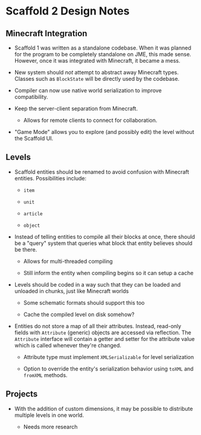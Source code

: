 # Scaffold 2 Design Notes

## Minecraft Integration

- Scaffold 1 was written as a standalone codebase. When it was planned for the program to be completely standalone on JME, this made sense. However, once it was integrated with Minecraft, it became a mess.
  
- New system should *not* attempt to abstract away Minecraft types. Classes such as `BlockState` will be directly used by the codebase.
  
- Compiler can now use native world serialization to improve compatibility.
  
- Keep the server-client separation from Minecraft.
  
  - Allows for remote clients to connect for collaboration.
    
- "Game Mode" allows you to explore (and possibly edit) the level without the Scaffold UI.
  

## Levels

- Scaffold entities should be renamed to avoid confusion with Minecraft entities. Possibilities include:
  
  - `item`
    
  - `unit`
    
  - `article`
    
  - `object`
    
- Instead of telling entities to compile all their blocks at once, there should be a "query" system that queries what block that entity believes should be there.
  
  - Allows for multi-threaded compiling
    
  - Still inform the entity when compiling begins so it can setup a cache
    
- Levels should be coded in a way such that they can be loaded and unloaded in chunks, just like Minecraft worlds
  
  - Some schematic formats should support this too
    
  - Cache the compiled level on disk somehow?
    
- Entities do not store a map of all their attributes. Instead, read-only fields with `Attribute` (generic) objects are accessed via reflection. The `Attribute` interface will contain a getter and setter for the attribute value which is called whenever they're changed.
  
  - Attribute type must implement `XMLSerializable` for level serialization
    
  - Option to override the entity's serialization behavior using `toXML` and `fromXML` methods.
    

## Projects

- With the addition of custom dimensions, it may be possible to distribute multiple levels in one world.
  
  - Needs more research
